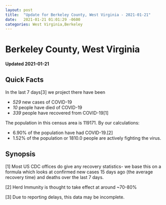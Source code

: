 ```yaml
---
layout: post
title:  "Update for Berkeley County, West Virginia - 2021-01-21"
date:   2021-01-21 01:01:29 -0600
categories: West Virginia,Berkeley
---
```


# Berkeley County, West Virginia
#### Updated 2021-01-21

## Quick Facts

In the last 7 days[3] we project there have been
- *529* new cases of COVID-19
- *10* people have died of COVID-19
- *339* people have recovered from COVID-19[1]

The population in this census area is 119171. By our calculations:
- 6.90% of the population have had COVID-19.[2]
- 1.52% of the population or 1810.0 people are actively fighting the virus.

## Synopsis




[1] Most US CDC offices do give any recovery statistics- we base this on a formula which looks at confirmed new cases
15 days ago (the average recovery time) and deaths over the last 7 days.

[2] Herd Immunity is thought to take effect at around ~70-80%

[3] Due to reporting delays, this data may be incomplete.
 
    